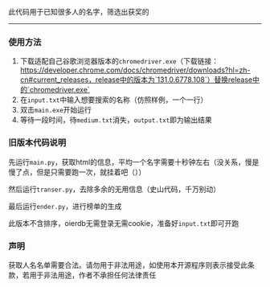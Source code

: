 此代码用于已知很多人的名字，筛选出获奖的

---

### 使用方法

1. 下载适配自己谷歌浏览器版本的`chromedriver.exe`（下载链接：https://developer.chrome.com/docs/chromedriver/downloads?hl=zh-cn#current_releases，release中的版本为`131.0.6778.108`）替换release中的`chromedriver.exe`
2. 在`input.txt`中输入想要搜索的名称（仿照样例，一个一行）
3. 双击`main.exe`开始运行
4. 等待一段时间，待`medium.txt`消失，`output.txt`即为输出结果

### 旧版本代码说明

先运行`main.py`，获取html的信息，平均一个名字需要十秒钟左右（没关系，慢是慢了点，但是只需要跑一次，就挂着吧（））

然后运行`transer.py`，去除多余的无用信息（史山代码，千万别动）

最后运行`ender.py`，进行榜单的生成

此版本不含排序，oierdb无需登录无需cookie，准备好`input.txt`即可开跑

### 声明

获取人名名单需要合法。请勿用于非法用途，如使用本开源程序则表示接受此条款，若用于非法用途，作者不承担任何法律责任